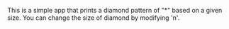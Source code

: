 This is a simple app that prints a diamond pattern of "*" based on a given size. You can change the size of diamond by modifying 'n'.